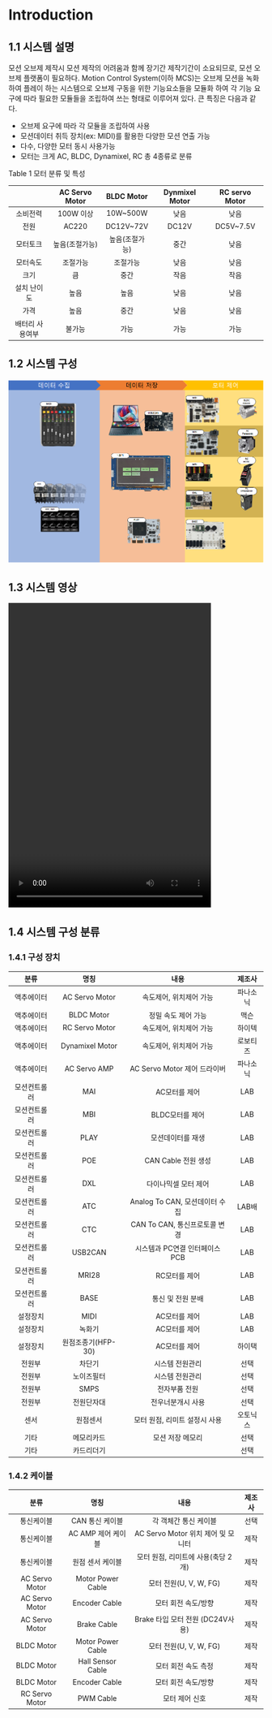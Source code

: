 # Introduction
## 1.1 시스템 설명
모션 오브제 제작시 모션 제작의 어려움과 함께 장기간 제작기간이 소요되므로, 모션 오브제 플랫폼이 필요하다. 
Motion Control System(이하 MCS)는 오브제 모션을 녹화하여 플레이 하는 시스템으로 오브제 구동을 위한 기능요소들을 모듈화 하여 각 기능 요구에 따라 필요한 모듈들을 조립하여 쓰는 형태로 이루어져 있다. 큰 특징은 다음과 같다. 

-	오브제 요구에 따라 각 모듈을 조립하여 사용
-	모션데이터 취득 장치(ex: MIDI)를 활용한 다양한 모션 연출 가능
-	다수, 다양한 모터 동시 사용가능
-	모터는 크게 AC, BLDC, Dynamixel, RC 총 4종류로 분류


Table 1 모터 분류 및 특성

|           | AC Servo Motor    | BLDC Motor           | Dynmixel Motor | RC servo Motor|
|:---------:|:-----------------:|:--------------------:|:--------------:|:-------------:|
|소비전력|100W 이상|10W~500W|낮음|낮음|
|전원|AC220|DC12V~72V|DC12V|DC5V~7.5V|
|모터토크|높음(조절가능)|높음(조절가능)|중간|낮음|
|모터속도|조절가능|조절가능|낮음|낮음|
|크기|큼|중간|작음|작음
|설치 난이도|높음|높음|낮음|낮음|
|가격|높음|중간|낮음|낮음|
|배터리 사용여부|불가능|가능|가능|가능|

## 1.2 시스템 구성

![시스템구성](01/1_2.png)

## 1.3 시스템 영상

<video id="1_3" width="400" height="600" src="../01/1_3.mp4" controls preload="false"></video>

## 1.4 시스템 구성 분류

### 1.4.1 구성 장치

|분류|명칭|내용|제조사|
|:------:|:------:|:------:|:------:|
|액추에이터|AC Servo Motor|속도제어, 위치제어 가능|파나소닉|
|액추에이터|BLDC Motor|정밀 속도 제어 가능|맥슨|
|액추에이터|RC Servo Motor|속도제어, 위치제어 가능|하이텍|
|액추에이터|Dynamixel Motor|속도제어, 위치제어 가능|로보티즈|
|액추에이터|AC Servo AMP| AC Servo Motor 제어 드라이버|파나소닉|
|모션컨트롤러|MAI|AC모터를 제어|LAB|
|모션컨트롤러|MBI|BLDC모터를 제어|LAB|
|모션컨트롤러|PLAY|모션데이터를 재생|LAB|
|모션컨트롤러|POE|CAN Cable 전원 생성|LAB|
|모션컨트롤러|DXL|다이나믹셀 모터 제어|LAB|
|모션컨트롤러|ATC|Analog To CAN, 모션데이터 수집|LAB배
|모션컨트롤러|CTC|CAN To CAN, 통신프로토콜 변경|LAB|
|모션컨트롤러|USB2CAN|시스템과 PC연결 인터페이스 PCB|LAB|
|모션컨트롤러|MRI28|RC모터를 제어|LAB|
|모션컨트롤러|BASE|통신 및 전원 분배|LAB|
|설정장치|MIDI|AC모터를 제어|LAB|
|설정장치|녹화기|AC모터를 제어|LAB|
|설정장치|원점조종기(HFP-30)|AC모터를 제어|하이택|
|전원부|차단기|시스템 전원관리|선택|
|전원부|노이즈필터|시스템 전원관리|선택|
|전원부|SMPS|전자부품 전원|선택|
|전원부|전원단자대|전우너분개시 사용|선택|
|센서|원점센서|모터 원점, 리미트 설정시 사용|오토닉스|
|기타|메모리카드|모션 저장 메모리|선택|
|기타|카드리더기||선택

### 1.4.2 케이블

|분류|명칭|내용|제조사|
|:--:|:--:|:--:|:--:|
|통신케이블|CAN 통신 케이블|각 객체간 통신 케이블|선택|
|통신케이블|AC AMP 제어 케이블| AC Servo Motor 위치 제어 및 모니터|제작|
|통신케이블|원점 센서 케이블|모터 원점, 리미트에 사용(축당 2개)|제작|
|AC Servo Motor|Motor Power Cable|모터 전원(U, V, W, FG)|제작|
|AC Servo Motor|Encoder Cable|모터 회전 속도/방향|제작|
|AC Servo Motor|Brake Cable|Brake 타입 모터 전원 (DC24V사용)|제작|
|BLDC Motor|Motor Power Cable|모터 전원(U, V, W, FG)|제작|
|BLDC Motor|Hall Sensor Cable|모터 회전 속도 측정|제작|
|BLDC Motor|Encoder Cable|모터 회전 속도/방향|제작|
|RC Servo Motor|PWM Cable|모터 제어 신호|제작|



